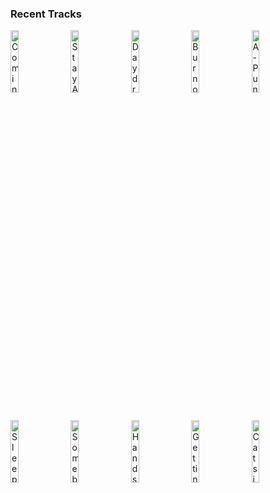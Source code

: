 ### Recent Tracks
[<img src='https://lastfm.freetls.fastly.net/i/u/300x300/75a56f9a3f5b4c98cc0350c0800e434f.png' width='16%' height='16%' alt='Coming of Age'>](https://www.last.fm/music/foster%2bthe%2bpeople/_/coming%2bof%2bage)&nbsp;&nbsp;&nbsp;&nbsp;[<img src='https://lastfm.freetls.fastly.net/i/u/300x300/dfacff3faf7d4d0bcd9557d52eba0dc6.png' width='16%' height='16%' alt='Stay Alive'>](https://www.last.fm/music/jos%25c3%25a9%2bgonz%25c3%25a1lez/_/stay%2balive)&nbsp;&nbsp;&nbsp;&nbsp;[<img src='https://lastfm.freetls.fastly.net/i/u/300x300/3bb10865fc19d5fb9a055afa5778e9b3.png' width='16%' height='16%' alt='Daydream'>](https://www.last.fm/music/the%2baces/_/daydream)&nbsp;&nbsp;&nbsp;&nbsp;[<img src='https://lastfm.freetls.fastly.net/i/u/300x300/43f3e527b2dcf335f3c943bc635262f1.png' width='16%' height='16%' alt='Burnout'>](https://www.last.fm/music/john%2beatherly/_/burnout)&nbsp;&nbsp;&nbsp;&nbsp;[<img src='https://lastfm.freetls.fastly.net/i/u/300x300/61fe67ac1045c545a57bfc81da022f91.png' width='16%' height='16%' alt='A-Punk'>](https://www.last.fm/music/vampire%2bweekend/_/a-punk)&nbsp;&nbsp;&nbsp;&nbsp;<br>[<img src='https://lastfm.freetls.fastly.net/i/u/300x300/ea77f864eff0a4283fa30b8edade7ddb.png' width='16%' height='16%' alt='Sleep on the Floor'>](https://www.last.fm/music/the%2blumineers/_/sleep%2bon%2bthe%2bfloor)&nbsp;&nbsp;&nbsp;&nbsp;[<img src='https://lastfm.freetls.fastly.net/i/u/300x300/a0f21346997b82cc4fb01839c2b0784f.png' width='16%' height='16%' alt='Somebody'>](https://www.last.fm/music/sigala/_/somebody)&nbsp;&nbsp;&nbsp;&nbsp;[<img src='https://lastfm.freetls.fastly.net/i/u/300x300/88e6ec7a2d4522c62f8b31784763dfd5.png' width='16%' height='16%' alt='Hands Up'>](https://www.last.fm/music/run%2briver%2bnorth/_/hands%2bup)&nbsp;&nbsp;&nbsp;&nbsp;[<img src='https://lastfm.freetls.fastly.net/i/u/300x300/22e92b62281a631c0f37b507dd075497.png' width='16%' height='16%' alt='Getting Ready To Get Down'>](https://www.last.fm/music/josh%2britter/_/getting%2bready%2bto%2bget%2bdown)&nbsp;&nbsp;&nbsp;&nbsp;[<img src='https://lastfm.freetls.fastly.net/i/u/300x300/ce705b3b659c9b909cb3b8888b6e0477.png' width='16%' height='16%' alt='Cats in the Cradle'>](https://www.last.fm/music/harry%2bchapin/_/cat%2527s%2bin%2bthe%2bcradle)&nbsp;&nbsp;&nbsp;&nbsp;<br>